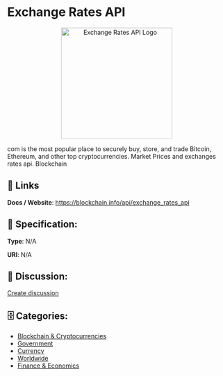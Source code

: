 # Exchange Rates API
<p align="center">
    <img width="256" src="https://raw.githubusercontent.com/apis-list/apis-list/main/apis/exchange-rates-api/logo_256x256.png" alt="Exchange Rates API Logo"/>
</p>

com is the most popular place to securely buy, store, and trade Bitcoin, Ethereum, and other top cryptocurrencies. Market Prices and exchanges rates api. Blockchain

##  🔗 Links
**Docs / Website**: https://blockchain.info/api/exchange_rates_api

## 🧬 Specification:
**Type**: N/A

**URI**: N/A

## 💬 Discussion:
[Create discussion](https://github.com/apis-list/apis-list/discussions/new)

## 🗄️ Categories:
- [Blockchain & Cryptocurrencies](https://github.com/apis-list/apis-list#blockchain--cryptocurrencies)
- [Government](https://github.com/apis-list/apis-list#government)
- [Currency](https://github.com/apis-list/apis-list#currency)
- [Worldwide](https://github.com/apis-list/apis-list#worldwide)
- [Finance & Economics](https://github.com/apis-list/apis-list#finance--economics)



